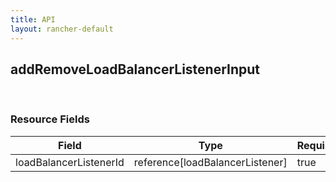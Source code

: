 ```yaml
---
title: API
layout: rancher-default
---
```


## addRemoveLoadBalancerListenerInput




​​
### Resource Fields

Field | Type | Required | Default | Description
---|---|---|---|---
loadBalancerListenerId | reference[loadBalancerListener] | true | <no value> | 

